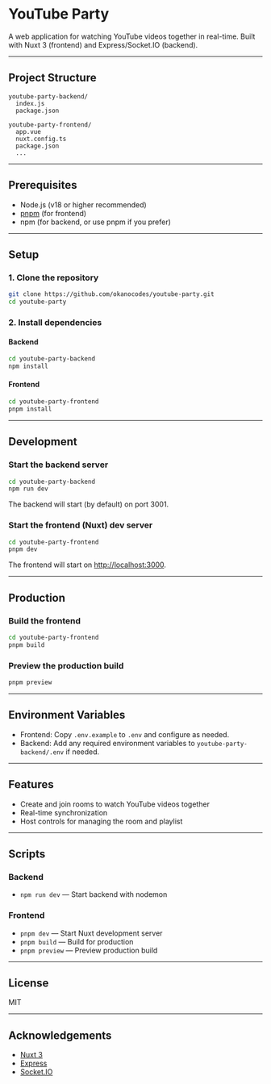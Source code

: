# YouTube Party

A web application for watching YouTube videos together in real-time. Built with Nuxt 3 (frontend) and Express/Socket.IO (backend).

---

## Project Structure

```
youtube-party-backend/
  index.js
  package.json

youtube-party-frontend/
  app.vue
  nuxt.config.ts
  package.json
  ...
```

---

## Prerequisites

- Node.js (v18 or higher recommended)
- [pnpm](https://pnpm.io/) (for frontend)
- npm (for backend, or use pnpm if you prefer)

---

## Setup

### 1. Clone the repository

```bash
git clone https://github.com/okanocodes/youtube-party.git
cd youtube-party
```

### 2. Install dependencies

#### Backend

```bash
cd youtube-party-backend
npm install
```

#### Frontend

```bash
cd youtube-party-frontend
pnpm install
```

---

## Development

### Start the backend server

```bash
cd youtube-party-backend
npm run dev
```

The backend will start (by default) on port 3001.

### Start the frontend (Nuxt) dev server

```bash
cd youtube-party-frontend
pnpm dev
```

The frontend will start on [http://localhost:3000](http://localhost:3000).

---

## Production

### Build the frontend

```bash
cd youtube-party-frontend
pnpm build
```

### Preview the production build

```bash
pnpm preview
```

---

## Environment Variables

- Frontend: Copy `.env.example` to `.env` and configure as needed.
- Backend: Add any required environment variables to `youtube-party-backend/.env` if needed.

---

## Features

- Create and join rooms to watch YouTube videos together
- Real-time synchronization
- Host controls for managing the room and playlist

---

## Scripts

### Backend

- `npm run dev` — Start backend with nodemon

### Frontend

- `pnpm dev` — Start Nuxt development server
- `pnpm build` — Build for production
- `pnpm preview` — Preview production build

---

## License

MIT

---

## Acknowledgements

- [Nuxt 3](https://nuxt.com/)
- [Express](https://expressjs.com/)
- [Socket.IO](https://socket.io/)
